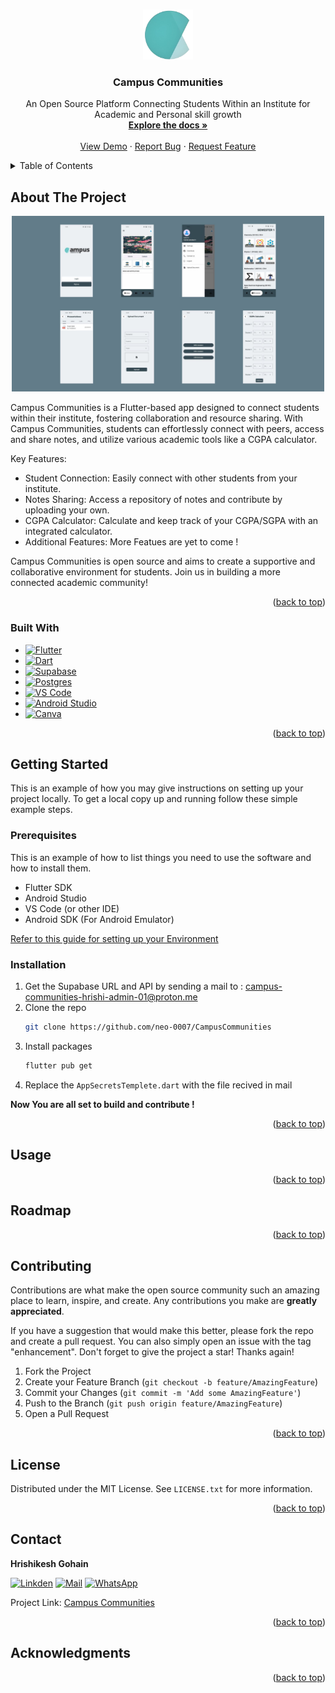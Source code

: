 <a id="readme-top"></a>




<!-- PROJECT LOGO -->
<br />
<div align="center">
  <a href="https://github.com/github_username/repo_name">
    <img src="docs\images\campus_communities_logo-removebg.png" alt="Logo" width="80" height="80">
  </a>

<h3 align="center">Campus Communities</h3>

  <p align="center">
    An Open Source Platform Connecting Students Within an Institute for Academic and Personal skill growth 
    <br />
    <a href="https://github.com/neo-0007/CampusCommunities.git"><strong>Explore the docs »</strong></a>
    <br />
    <br />
    <a href="#about-the-project">View Demo</a>
    ·
    <a href="https://github.com/neo-0007/CampusCommunities/issues/new">Report Bug</a>
    ·
    <a href="https://github.com/neo-0007/CampusCommunities/issues/new">Request Feature</a>
  </p>
</div>



<!-- TABLE OF CONTENTS -->
<details>
  <summary>Table of Contents</summary>
  <ol>
    <li>
      <a href="#about-the-project">About The Project</a>
      <ul>
        <li><a href="#built-with">Built With</a></li>
      </ul>
    </li>
    <li>
      <a href="#getting-started">Getting Started</a>
      <ul>
        <li><a href="#prerequisites">Prerequisites</a></li>
        <li><a href="#installation">Installation</a></li>
      </ul>
    </li>
    <li><a href="#usage">Usage</a></li>
    <li><a href="#roadmap">Roadmap</a></li>
    <li><a href="#contributing">Contributing</a></li>
    <li><a href="#license">License</a></li>
    <li><a href="#contact">Contact</a></li>
    <li><a href="#acknowledgments">Acknowledgments</a></li>
  </ol>
</details>



<!-- ABOUT THE PROJECT -->
## About The Project

<div align="center">
<img src="docs\app_screenshots_op\app_screenshots.jpg" alt="App Overview" width="500">
</div>

Campus Communities is a Flutter-based app designed to connect students within their institute, fostering collaboration and resource sharing. With Campus Communities, students can effortlessly connect with peers, access and share notes, and utilize various academic tools like a CGPA calculator.

Key Features:
- Student Connection: Easily connect with other students from your institute.
- Notes Sharing: Access a repository of notes and contribute by uploading your own.
- CGPA Calculator: Calculate and keep track of your CGPA/SGPA with an integrated calculator.
- Additional Features: More Featues are yet to come !

Campus Communities is open source and aims to create a supportive and collaborative environment for students. Join us in building a more connected academic community!

<p align="right">(<a href="#readme-top">back to top</a>)</p>



### Built With


* [![Flutter][flutter-shield]][flutter-url]
* [![Dart][dart-shield]][dart-url]
* [![Supabase][supabase-shield]][supabase-url]
* [![Postgres][postgres-shield]][postgres-url]
* [![VS Code][vscode-shield]][vscode-url]
* [![Android Studio][androidstudio-shield]][androidstudio-url]
* [![Canva][canva-shield]][androidstudio-url]


<p align="right">(<a href="#readme-top">back to top</a>)</p>



<!-- GETTING STARTED -->
## Getting Started

This is an example of how you may give instructions on setting up your project locally.
To get a local copy up and running follow these simple example steps.

### Prerequisites

This is an example of how to list things you need to use the software and how to install them.
* Flutter SDK
* Android Studio
* VS Code (or other IDE)
* Android SDK (For Android Emulator)

[Refer to this guide for setting up your Environment](https://docs.flutter.dev/get-started/install)

### Installation

1. Get the Supabase URL and API by sending a mail to : campus-communities-hrishi-admin-01@proton.me
2. Clone the repo
   ```sh
   git clone https://github.com/neo-0007/CampusCommunities
   ```
3. Install packages
   ```sh
   flutter pub get
   ```
4. Replace the `AppSecretsTemplete.dart` with the file recived in mail

**Now You are all set to build and contribute !**

<p align="right">(<a href="#readme-top">back to top</a>)</p>



<!-- USAGE EXAMPLES -->
## Usage



<p align="right">(<a href="#readme-top">back to top</a>)</p> 



<!-- ROADMAP -->
## Roadmap

<!-- - [ ] Feature 1
- [ ] Feature 2
- [ ] Feature 3
    - [ ] Nested Feature

See the [open issues](https://github.com/github_username/repo_name/issues) for a full list of proposed features (and known issues). -->

<p align="right">(<a href="#readme-top">back to top</a>)</p>



<!-- CONTRIBUTING -->
## Contributing

Contributions are what make the open source community such an amazing place to learn, inspire, and create. Any contributions you make are **greatly appreciated**.

If you have a suggestion that would make this better, please fork the repo and create a pull request. You can also simply open an issue with the tag "enhancement".
Don't forget to give the project a star! Thanks again!

1. Fork the Project
2. Create your Feature Branch (`git checkout -b feature/AmazingFeature`)
3. Commit your Changes (`git commit -m 'Add some AmazingFeature'`)
4. Push to the Branch (`git push origin feature/AmazingFeature`)
5. Open a Pull Request

<p align="right">(<a href="#readme-top">back to top</a>)</p>



<!-- LICENSE -->
## License

Distributed under the MIT License. See `LICENSE.txt` for more information.

<p align="right">(<a href="#readme-top">back to top</a>)</p>



<!-- CONTACT -->
## Contact

**Hrishikesh Gohain**

[![Linkden][linkden-shield]][linkden-profile-hrishi]
[![Mail][protonmail-shield]][protonmail-link]
[![WhatsApp][whatsapp-shield]][whatsapp-link]

Project Link: [Campus Communities](https://github.com/neo-0007/CampusCommunities)

<p align="right">(<a href="#readme-top">back to top</a>)</p>



<!-- ACKNOWLEDGMENTS -->
## Acknowledgments

<!-- * []()
* []()
* []() -->

<p align="right">(<a href="#readme-top">back to top</a>)</p>



<!-- MARKDOWN LINKS & IMAGES -->
[flutter-shield]:https://img.shields.io/badge/Flutter-02569B?style=for-the-badge&logo=flutter&logoColor=white
[flutter-url]:https://flutter.dev/
[postgres-shield]:https://img.shields.io/badge/PostgreSQL-316192?style=for-the-badge&logo=postgresql&logoColor=white
[postgres-url]:https://www.postgresql.org/
[supabase-shield]:https://img.shields.io/badge/Supabase-181818?style=for-the-badge&logo=supabase&logoColor=white
[supabase-url]:https://supabase.com/
[canva-shield]:https://img.shields.io/badge/Canva-%2300C4CC.svg?&style=for-the-badge&logo=Canva&logoColor=white
[vscode-shield]:https://img.shields.io/badge/Visual_Studio_Code-0078D4?style=for-the-badge&logo=visual%20studio%20code&logoColor=white
[vscode-url]:https://code.visualstudio.com/
[androidstudio-url]:https://developer.android.com/studio
[androidstudio-shield]:https://img.shields.io/badge/Android_Studio-3DDC84?style=for-the-badge&logo=android-studio&logoColor=white
[android-shield]:https://img.shields.io/badge/Android-3DDC84?style=for-the-badge&logo=android&logoColor=white
[dart-shield]:https://img.shields.io/badge/Dart-0175C2?style=for-the-badge&logo=dart&logoColor=white
[dart-url]:https://dart.dev/
[product-screenshot]: docs\app_screenshots_op\app_screenshots.jpg
[linkden-shield]:https://img.shields.io/badge/LinkedIn-0077B5?style=for-the-badge&logo=linkedin&logoColor=white
[linkden-profile-hrishi]:https://www.linkedin.com/in/hrishiii/
[protonmail-shield]:https://img.shields.io/badge/ProtonMail-8B89CC?style=for-the-badge&logo=protonmail&logoColor=white
[protonmail-link]:mailto:campus-communities-hrishi-admin-01@proton.me
[whatsapp-shield]:https://img.shields.io/badge/WhatsApp-25D366?style=for-the-badge&logo=whatsapp&logoColor=white
[whatsapp-link]:https://wa.me/919864846433